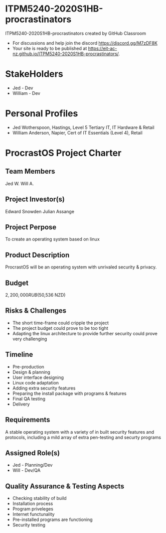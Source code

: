 # ITPM5240-2020S1HB-procrastinators
ITPM5240-2020S1HB-procrastinators created by GitHub Classroom
- For discussions and help join the discord
https://discord.gg/M7zDF8K
- Your site is ready to be published at https://eit-ac-nz.github.io/ITPM5240-2020S1HB-procrastinators/.

# StakeHolders
- Jed - Dev
- William - Dev

# Personal Profiles
- Jed Wotherspoon, Hastings, Level 5 Tertiary IT, IT Hardware & Retail
- William Anderson, Napier, Cert of IT Essentials (Level 4), Retail

# ProcrastOS Project Charter
## Team Members
Jed W.
Will A.

## Project Investor(s)
Edward Snowden
Julian Assange

## Project Perpose
To create an operating system based on linux

## Product Description
ProcrastOS will be an operating system with unrivaled security & privacy.

## Budget
$2,200,000 RUB ($50,536 NZD)

## Risks & Challenges
- The short time-frame could cripple the project
- The project budget could prove to be too tight
- Adapting the linux architecture to provide further security could prove very challenging

## Timeline
- Pre-production
- Design & planning
- User interface designing
- Linux code adaptation
- Adding extra security features
- Preparing the install package with programs & features
- Final QA testing
- Delivery

## Requirements
A stable operating system with a variety of in built security features and protocols, including a mild array of extra pen-testing and securty programs

## Assigned Role(s)
- Jed - Planning/Dev
- Will - Dev/QA

## Quality Assurance & Testing Aspects
- Checking stability of build
- Installation process
- Program priveleges
- Internet functunality
- Pre-installed programs are functioning
- Security testing







